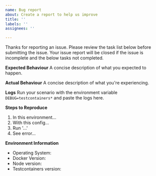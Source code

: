 ```yaml
---
name: Bug report
about: Create a report to help us improve
title: ''
labels: ''
assignees: ''

---
```


Thanks for reporting an issue. Please review the task list below before submitting the issue. 
Your issue report will be closed if the issue is incomplete and the below tasks not completed.

**Expected Behaviour**
A concise description of what you expected to happen.

**Actual Behaviour**
A concise description of what you're experiencing.

**Logs**
Run your scenario with the environment variable `DEBUG=testcontainers*` and paste the logs here.

**Steps to Reproduce**
1. In this environment...
2. With this config...
3. Run '...'
4. See error...

**Environment Information**
- Operating System:
- Docker Version:
- Node version:
- Testcontainers version:
